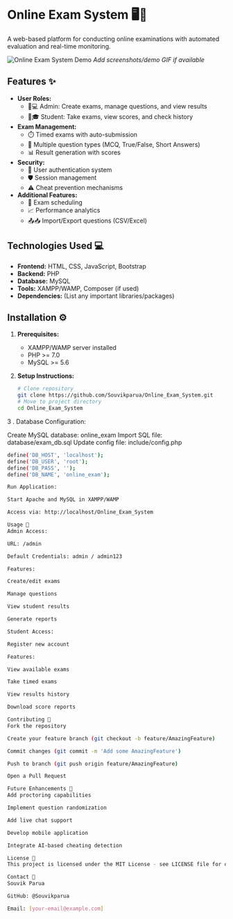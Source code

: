 # Online Exam System 🖥️📝

A web-based platform for conducting online examinations with automated evaluation and real-time monitoring.

![Online Exam System Demo](screenshots/demo.gif) *Add screenshots/demo GIF if available*

## Features ✨

- **User Roles:**
  - 👨💻 Admin: Create exams, manage questions, and view results
  - 🧑🎓 Student: Take exams, view scores, and check history
- **Exam Management:**
  - ⏱️ Timed exams with auto-submission
  - 📝 Multiple question types (MCQ, True/False, Short Answers)
  - 📊 Result generation with scores
- **Security:**
  - 🔑 User authentication system
  - 🛡️ Session management
  - ⚠️ Cheat prevention mechanisms
- **Additional Features:**
  - 📅 Exam scheduling
  - 📈 Performance analytics
  - 📤📥 Import/Export questions (CSV/Excel)

## Technologies Used 💻

- **Frontend:** HTML, CSS, JavaScript, Bootstrap
- **Backend:** PHP
- **Database:** MySQL
- **Tools:** XAMPP/WAMP, Composer (if used)
- **Dependencies:** (List any important libraries/packages)

## Installation ⚙️

1. **Prerequisites:**
   - XAMPP/WAMP server installed
   - PHP >= 7.0
   - MySQL >= 5.6

2. **Setup Instructions:**
   ```bash
   # Clone repository
   git clone https://github.com/Souvikparua/Online_Exam_System.git
   # Move to project directory
   cd Online_Exam_System

3 . Database Configuration:

Create MySQL database: online_exam
Import SQL file: database/exam_db.sql
Update config file: include/config.php

```bash
define('DB_HOST', 'localhost');
define('DB_USER', 'root');
define('DB_PASS', '');
define('DB_NAME', 'online_exam');

Run Application:

Start Apache and MySQL in XAMPP/WAMP

Access via: http://localhost/Online_Exam_System

Usage 🚀
Admin Access:

URL: /admin

Default Credentials: admin / admin123

Features:

Create/edit exams

Manage questions

View student results

Generate reports

Student Access:

Register new account

Features:

View available exams

Take timed exams

View results history

Download score reports

Contributing 🤝
Fork the repository

Create your feature branch (git checkout -b feature/AmazingFeature)

Commit changes (git commit -m 'Add some AmazingFeature')

Push to branch (git push origin feature/AmazingFeature)

Open a Pull Request

Future Enhancements 🚧
Add proctoring capabilities

Implement question randomization

Add live chat support

Develop mobile application

Integrate AI-based cheating detection

License 📄
This project is licensed under the MIT License - see LICENSE file for details

Contact 📧
Souvik Parua

GitHub: @Souvikparua

Email: [your-email@example.com]
